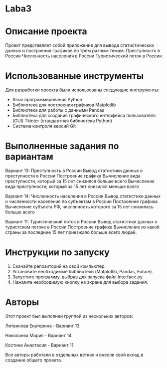 # Laba3

# Описание проекта
Проект представляет собой приложение для вывода статистических данных и построения графиков по трем разным темам:
Преступность в России
Численность населения в России
Туристический поток в России

# Использованные инструменты
Для разработки проекта были использованы следующие инструменты:
- Язык программирования Python
- Библиотека для построения графиков Matplotlib
- Библиотека для работы с данными Pandas
- Библиотека для создания графического интерфейса пользователя (GUI) Tkinter (стандартная библиотека Python)
- Система контроля версий Git

# Выполненные задания по вариантам

Вариант 13: Преступность в России
Вывод статистики данных о преступности в России
Построение графика
Вычисление вида преступности, который за 15 лет снизился больше всего
Вычисление вида преступности, который за 15 лет снизился меньше всего

Вариант 14: Численность населения в России
Вывод статистики данных о численности населения по субъектам в России
Построение графика
Вычисление субъекта РФ, численность которого за 15 лет снизилась больше всего

Вариант 11: Туристический поток в России
Вывод статистики данных о туристском потоке в России
Построение графика
Вычисление из какой страны за последние 15 лет приезжало больше всего людей.

# Инструкции по запуску
1. Скачайте репозиторий на свой компьютер.
2. Установите необходимые библиотеки (Matplotlib, Pandas, Future).
3. Запустите программу, выбрав для запуска файл Interface.py.
4. Нажмите необходимую кнопку на экране для выбора задания.

# Авторы
Этот проект был выполнен группой из нескольких авторов:

Литвинова Екатерина - Вариант 13.

Николаева Мария - Вариант 14.

Костина Анастасия - Вариант 11.

Все авторы работали в отдельных ветках и внесли свой вклад в создание общего проекта.
